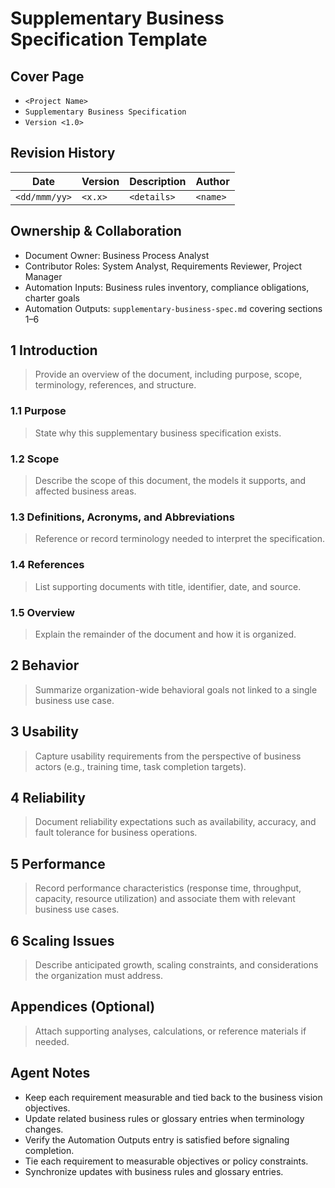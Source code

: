 # Supplementary Business Specification Template

## Cover Page
- `<Project Name>`
- `Supplementary Business Specification`
- `Version <1.0>`

## Revision History

| Date | Version | Description | Author |
| --- | --- | --- | --- |
| `<dd/mmm/yy>` | `<x.x>` | `<details>` | `<name>` |

## Ownership & Collaboration
- Document Owner: Business Process Analyst
- Contributor Roles: System Analyst, Requirements Reviewer, Project Manager
- Automation Inputs: Business rules inventory, compliance obligations, charter goals
- Automation Outputs: `supplementary-business-spec.md` covering sections 1–6

## 1 Introduction
> Provide an overview of the document, including purpose, scope, terminology, references, and structure.

### 1.1 Purpose
> State why this supplementary business specification exists.

### 1.2 Scope
> Describe the scope of this document, the models it supports, and affected business areas.

### 1.3 Definitions, Acronyms, and Abbreviations
> Reference or record terminology needed to interpret the specification.

### 1.4 References
> List supporting documents with title, identifier, date, and source.

### 1.5 Overview
> Explain the remainder of the document and how it is organized.

## 2 Behavior
> Summarize organization-wide behavioral goals not linked to a single business use case.

## 3 Usability
> Capture usability requirements from the perspective of business actors (e.g., training time, task completion targets).

## 4 Reliability
> Document reliability expectations such as availability, accuracy, and fault tolerance for business operations.

## 5 Performance
> Record performance characteristics (response time, throughput, capacity, resource utilization) and associate them with relevant business use cases.

## 6 Scaling Issues
> Describe anticipated growth, scaling constraints, and considerations the organization must address.

## Appendices (Optional)
> Attach supporting analyses, calculations, or reference materials if needed.

## Agent Notes
- Keep each requirement measurable and tied back to the business vision objectives.
- Update related business rules or glossary entries when terminology changes.
- Verify the Automation Outputs entry is satisfied before signaling completion.
- Tie each requirement to measurable objectives or policy constraints.
- Synchronize updates with business rules and glossary entries.
